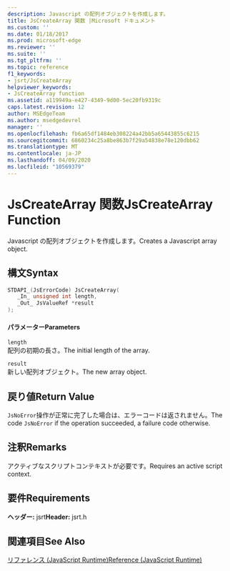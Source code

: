 ```yaml
---
description: Javascript の配列オブジェクトを作成します。
title: JsCreateArray 関数 |Microsoft ドキュメント
ms.custom: ''
ms.date: 01/18/2017
ms.prod: microsoft-edge
ms.reviewer: ''
ms.suite: ''
ms.tgt_pltfrm: ''
ms.topic: reference
f1_keywords:
- jsrt/JsCreateArray
helpviewer_keywords:
- JsCreateArray function
ms.assetid: a119949a-e427-4349-9d00-5ec20fb9319c
caps.latest.revision: 12
author: MSEdgeTeam
ms.author: msedgedevrel
manager: ''
ms.openlocfilehash: fb6a65df1484eb308224a42bb5a65443855c6215
ms.sourcegitcommit: 6860234c25a8be863b7f29a54838e78e120dbb62
ms.translationtype: MT
ms.contentlocale: ja-JP
ms.lasthandoff: 04/09/2020
ms.locfileid: "10569379"
---
```

# <span data-ttu-id="5e1e8-103">JsCreateArray 関数</span><span class="sxs-lookup"><span data-stu-id="5e1e8-103">JsCreateArray Function</span></span>
<span data-ttu-id="5e1e8-104">Javascript の配列オブジェクトを作成します。</span><span class="sxs-lookup"><span data-stu-id="5e1e8-104">Creates a Javascript array object.</span></span>  
  
## <span data-ttu-id="5e1e8-105">構文</span><span class="sxs-lookup"><span data-stu-id="5e1e8-105">Syntax</span></span>  
  
```cpp  
STDAPI_(JsErrorCode) JsCreateArray(  
   _In_ unsigned int length,  
   _Out_ JsValueRef *result  
);  
```  
  
#### <span data-ttu-id="5e1e8-106">パラメーター</span><span class="sxs-lookup"><span data-stu-id="5e1e8-106">Parameters</span></span>  
 `length`  
 <span data-ttu-id="5e1e8-107">配列の初期の長さ。</span><span class="sxs-lookup"><span data-stu-id="5e1e8-107">The initial length of the array.</span></span>  
  
 `result`  
 <span data-ttu-id="5e1e8-108">新しい配列オブジェクト。</span><span class="sxs-lookup"><span data-stu-id="5e1e8-108">The new array object.</span></span>  
  
## <span data-ttu-id="5e1e8-109">戻り値</span><span class="sxs-lookup"><span data-stu-id="5e1e8-109">Return Value</span></span>  
 <span data-ttu-id="5e1e8-110">`JsNoError`操作が正常に完了した場合は、エラーコードは返されません。</span><span class="sxs-lookup"><span data-stu-id="5e1e8-110">The code `JsNoError` if the operation succeeded, a failure code otherwise.</span></span>  
  
## <span data-ttu-id="5e1e8-111">注釈</span><span class="sxs-lookup"><span data-stu-id="5e1e8-111">Remarks</span></span>  
 <span data-ttu-id="5e1e8-112">アクティブなスクリプトコンテキストが必要です。</span><span class="sxs-lookup"><span data-stu-id="5e1e8-112">Requires an active script context.</span></span>  
  
## <span data-ttu-id="5e1e8-113">要件</span><span class="sxs-lookup"><span data-stu-id="5e1e8-113">Requirements</span></span>  
 <span data-ttu-id="5e1e8-114">**ヘッダー:** jsrt</span><span class="sxs-lookup"><span data-stu-id="5e1e8-114">**Header:** jsrt.h</span></span>  
  
## <span data-ttu-id="5e1e8-115">関連項目</span><span class="sxs-lookup"><span data-stu-id="5e1e8-115">See Also</span></span>  
 [<span data-ttu-id="5e1e8-116">リファレンス (JavaScript Runtime)</span><span class="sxs-lookup"><span data-stu-id="5e1e8-116">Reference (JavaScript Runtime)</span></span>](../chakra-hosting/reference-javascript-runtime.md)